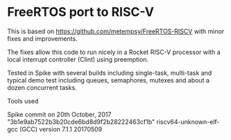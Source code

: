 # FreeRTOS port to RISC-V 

This is based on https://github.com/metempsy/FreeRTOS-RISCV with minor fixes and improvements.

The fixes allow this code to run nicely in a Rocket RISC-V processor with a local interrupt controller (Clint) using preemption.

Tested in Spike with several builds including single-task, multi-task and typical demo test including queues, semaphores, mutexes and about a dozen concurrent tasks.

Tools used

Spike commit on 20th October, 2017 "3b1e9ab7522b3b20cde6bd8d9f2b28222463cf1b"
riscv64-unknown-elf-gcc (GCC) version 7.1.1 20170509

